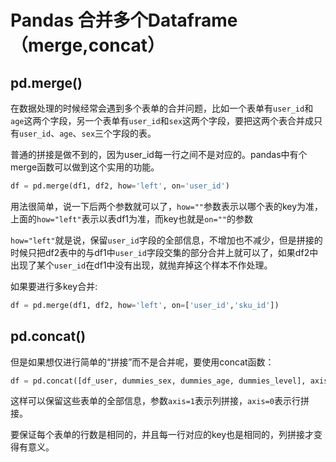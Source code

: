 ﻿# Pandas 合并多个Dataframe（merge,concat）

## pd.merge()

在数据处理的时候经常会遇到多个表单的合并问题，比如一个表单有`user_id`和`age`这两个字段，另一个表单有`user_id`和`sex`这两个字段，要把这两个表合并成只有`user_id`、`age`、`sex`三个字段的表。

普通的拼接是做不到的，因为user_id每一行之间不是对应的。pandas中有个merge函数可以做到这个实用的功能。

```python
df = pd.merge(df1, df2, how='left', on='user_id')
```

用法很简单，说一下后两个参数就可以了，`how=""`参数表示以哪个表的key为准，上面的`how="left"`表示以表df1为准，而key也就是`on=""`的参数

`how="left"`就是说，保留`user_id`字段的全部信息，不增加也不减少，但是拼接的时候只把df2表中的与df1中`user_id`字段交集的部分合并上就可以了，如果df2中出现了某个`user_id`在df1中没有出现，就抛弃掉这个样本不作处理。

如果要进行多key合并:

```python
df = pd.merge(df1, df2, how='left', on=['user_id','sku_id'])
```
## pd.concat()
但是如果想仅进行简单的“拼接”而不是合并呢，要使用concat函数：

```python
df = pd.concat([df_user, dummies_sex, dummies_age, dummies_level], axis=1 )
```
这样可以保留这些表单的全部信息，参数`axis=1`表示列拼接，`axis=0`表示行拼接。

要保证每个表单的行数是相同的，并且每一行对应的key也是相同的，列拼接才变得有意义。


